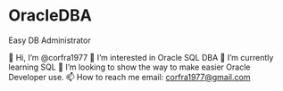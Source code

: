 # OracleDBA
Easy DB Administrator

👋 Hi, I’m @corfra1977
👀 I’m interested in Oracle SQL DBA
🌱 I’m currently learning SQL
💞️ I’m looking to show the way to make easier Oracle Developer use.
📫 How to reach me email: corfra1977@gmail.com
